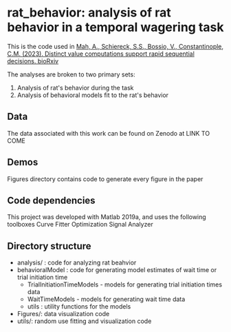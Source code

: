 # rat_behavior: analysis of rat behavior in a temporal wagering task

This is the code used in [Mah, A., Schiereck, S.S., Bossio, V., Constantinople, C.M. (2023). Distinct value computations support rapid sequential decisions. bioRxiv](https://www.biorxiv.org/content/10.1101/2023.03.14.532617v2)

The analyses are broken to two primary sets:
1. Analysis of rat's behavior during the task
2. Analysis of behavioral models fit to the rat's behavior
	
## Data
The data associated with this work can be found on Zenodo at LINK TO COME

## Demos
Figures directory contains code to generate every figure in the paper

## Code dependencies
This project was developed with Matlab 2019a, and uses the following toolboxes
  Curve Fitter
	Optimization
	Signal Analyzer

## Directory structure
- analysis/ : code for analyzing rat beahvior
- behavioralModel : code for generating model estimates of wait time or trial initiation time
  - TrialInitiationTimeModels - models for generating trial initiation times data
  - WaitTimeModels - models for generating wait time data
  - utils : utility functions for the models
- Figures/: data visualization code
- utils/: random use fitting and visualization code

